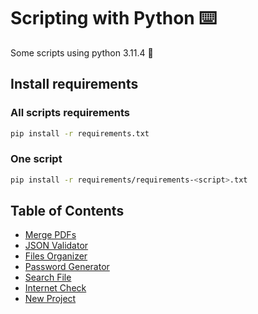 # Scripting with Python ⌨️

Some scripts using python 3.11.4 🐍

## Install requirements

### All scripts requirements

```bash
pip install -r requirements.txt
```

### One script

```bash
pip install -r requirements/requirements-<script>.txt
```

## Table of Contents

- [Merge PDFs](docs/merge_pdfs.md)
- [JSON Validator](docs/json_val.md)
- [Files Organizer](docs/organizer.md)
- [Password Generator](docs/pypass.md)
- [Search File](docs/search.md)
- [Internet Check](docs/internet.md)
- [New Project](docs/new_project.md)
